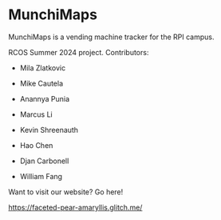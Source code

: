 # MunchiMaps
MunchiMaps is a vending machine tracker for the RPI campus. 

RCOS Summer 2024 project.
Contributors:


- Mila Zlatkovic

- Mike Cautela 

- Anannya Punia 

- Marcus Li

- Kevin Shreenauth 

- Hao Chen

- Djan Carbonell

- William Fang




Want to visit our website? Go here! 

https://faceted-pear-amaryllis.glitch.me/

